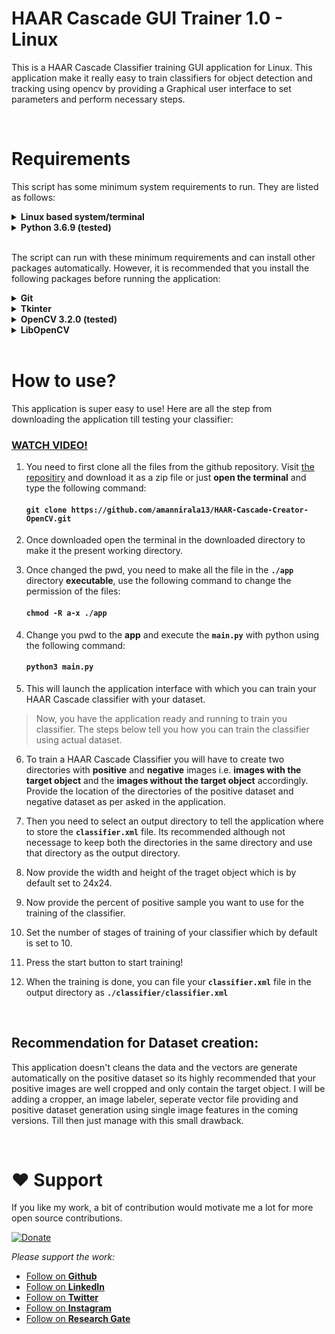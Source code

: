 # HAAR Cascade GUI Trainer 1.0 - Linux
This is a HAAR Cascade Classifier training GUI application for Linux. This application make it really easy to train classifiers for object detection and tracking using opencv by providing a Graphical user interface to set parameters and perform necessary steps.

<br>

# Requirements
This script has some minimum system requirements to run. They are listed as follows:
<details>
<summary><b>Linux based system/terminal</b></summary>

This application runs shell scripts with Linux specific commands. So, you would need a linux based system to perform tasks with the application.<br><br>
</details>

<details>
<summary><b>Python 3.6.9 (tested)</b></summary>

Python should come pre-installed on your linux system. You can still check for the version of it with the command:

#### ` python3 --version`
If for any reason python is missing or is of oler version, use the following command to install python3 on your system.
#### ` sudo apt-get install python3 `
</details>

<br>

The script can run with these minimum requirements and can install other packages automatically. However, it is recommended that you install the following packages before running the application:
<details>
<summary><b>Git</b></summary>

Git should be pre-installed on your linux system but for any reason if it's not, you can run the following command to install it:
#### `sudo apt-get install git `
</details>

<details>
<summary><b>Tkinter</b></summary>

This library is present by default in python3. But if still missing you can install it by using the following command provided:
#### `sudo apt-get install python3-tk`
</details>

<details>
<summary><b>OpenCV 3.2.0 (tested)</b></summary>

This library would not be install by default, you can install openCV with the following command:
#### `sudo apt-get install python3-opencv`
</details>

<details>
<summary><b>LibOpenCV</b></summary>

This library would not be install by default, you can install openCV with the following commands:
#### `sudo apt-get install -y build-essential`
#### `sudo apt-get install -y cmake git libgtk2.0-dev pkg-config libavcodec-dev libavformat-dev libswscale-dev`
#### `sudo apt-get install -y libopencv-dev`
</details>

<br>

# How to use?
This application is super easy to use! Here are all the step from downloading the application till testing your classifier:

### [WATCH VIDEO!](https://www.amannirala.com)

1. You need to first clone all the files from the github repository. Visit [the repositiry](https://github.com/amannirala13/HAAR-Cascade-Creator-OpenCV) and download it as a zip file or just **open the terminal** and type the following command:
   #### `git clone https://github.com/amannirala13/HAAR-Cascade-Creator-OpenCV.git`

2. Once downloaded open the terminal in the downloaded directory to make it the present working directory.

3. Once changed the pwd, you need to make all the file in the **`./app`** directory **executable**, use the following command to change the permission of the files:
   #### `chmod -R a-x ./app`

4. Change you pwd to the **app** and execute the **`main.py`** with python using the following command:
   #### `python3 main.py`

5. This will launch the application interface with which you can train your HAAR Cascade classifier with your dataset.

> Now, you have the application ready and running to train you classifier. The steps below tell you how you can train the classifier using actual dataset.

6. To train a HAAR Cascade Classifier you will have to create two directories with **positive** and **negative** images i.e. **images with the target object** and the **images without the target object** accordingly. Provide the location of the directories of the positive dataset and negative dataset as per asked in the application.
   
7. Then you need to select an output directory to tell the application where to store the **`classifier.xml`** file. Its recommended although not necessage to keep both the directories in the same directory and use that directory as the output directory.

8. Now provide the width and height of the traget object which is by default set to 24x24.

9. Now provide the percent of positive sample you want to use for the training of the classifier.

10. Set the number of stages of training of your classifier which by default is set to 10.

11. Press the start button to start training!

12. When the training is done, you can file your **`classifier.xml`** file in the output directory as **`./classifier/classifier.xml`**

<br>

## Recommendation for Dataset creation:
This application doesn't cleans the data and the vectors are generate automatically on the positive dataset so its highly recommended that your positive images are well cropped and only contain the target object. I will be adding a cropper, an image labeler, seperate vector file providing and positive dataset generation using single image features in the coming versions. Till then just manage with this small drawback. 

<br>

# **❤ Support**
If you like my work, a bit of contribution would motivate me a lot for more open source contributions.

[![Donate](https://img.shields.io/badge/Donate-PayPal-green.svg)](https://www.paypal.me/amannirala13)

*Please support the work:*
 - [Follow on **Github**](https://github.com/amannirala13)
 - [Follow on **LinkedIn**](https://www.linkedin.com/in/amannirala13/)
 - [Follow on **Twitter**](https://twitter.com/AmanNirala13)
 - [Follow on **Instagram**](https://www.instagram.com/amannirala13/)
 - [Follow on **Research Gate**](https://www.researchgate.net/profile/Aman_Nirala)
